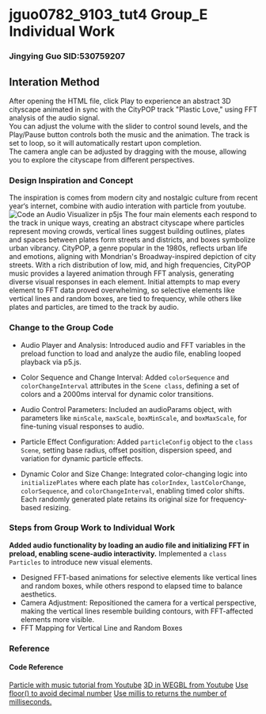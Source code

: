 # jguo0782_9103_tut4 Group_E Individual Work
### Jingying Guo SID:530759207
## Interation Method
After opening the HTML file, click Play to experience an abstract 3D cityscape animated in sync with the CityPOP track "Plastic Love," using FFT analysis of the audio signal.  
You can adjust the volume with the slider to control sound levels, and the Play/Pause button controls both the music and the animation. The track is set to loop, so it will automatically restart upon completion.  
The camera angle can be adjusted by dragging with the mouse, allowing you to explore the cityscape from different perspectives.
### Design Inspiration and Concept
The inspiration is comes from modern city and nostalgic culture from recent year‘s internet, combine with audio interation with particle from youtube.
![Code an Audio Visualizer in p5js](jguo0782_9103_tut4/readmeImages/Particle_with_music_inspiration.png)
The four main elements each respond to the track in unique ways, creating an abstract cityscape where particles represent moving crowds, vertical lines suggest building outlines, plates and spaces between plates form streets and districts, and boxes symbolize urban vibrancy. CityPOP, a genre popular in the 1980s, reflects urban life and emotions, aligning with Mondrian's Broadway-inspired depiction of city streets.
With a rich distribution of low, mid, and high frequencies, CityPOP music provides a layered animation through FFT analysis, generating diverse visual responses in each element. Initial attempts to map every element to FFT data proved overwhelming, so selective elements like vertical lines and random boxes, are tied to frequency, while others like plates and particles, are timed to the track by audio.
### Change to the Group Code
* Audio Player and Analysis:
  Introduced audio and FFT variables in the preload function to load and analyze the audio file, enabling looped playback via p5.js.  

* Color Sequence and Change Interval:
  Added `colorSequence` and `colorChangeInterval` attributes in the `Scene class`, defining a set of colors and a 2000ms interval for dynamic color transitions.  

* Audio Control Parameters:
  Included an audioParams object, with parameters like `minScale`, `maxScale`, `boxMinScale`, and `boxMaxScale`, for fine-tuning visual responses to audio.  

* Particle Effect Configuration:
  Added `particleConfig` object to the `class Scene`, setting base radius, offset position, dispersion speed, and variation for dynamic particle effects.  

* Dynamic Color and Size Change:
  Integrated color-changing logic into `initializePlates` where each plate has `colorIndex`, `lastColorChange`, `colorSequence`, and `colorChangeInterval`, enabling timed color shifts. Each randomly generated plate retains its original size for frequency-based resizing.
### Steps from Group Work to Individual Work
**Added audio functionality by loading an audio file and initializing FFT in preload, enabling scene-audio interactivity.**
Implemented a `class Particles` to introduce new visual elements.
* Designed FFT-based animations for selective elements like vertical lines and random boxes, while others respond to elapsed time to balance aesthetics.
* Camera Adjustment: Repositioned the camera for a vertical perspective, making the vertical lines resemble building contours, with FFT-affected elements more visible.
* FFT Mapping for Vertical Line and Random Boxes
### Reference
#### Code Reference
[Particle with music tutorial from Youtube](https://www.youtube.com/watch?v=uk96O7N1Yo0)
[3D in WEGBL from Youtube](https://www.youtube.com/watch?v=nqiKWXUX-o8)
[Use floor() to avoid decimal number]()
[Use millis to returns the number of milliseconds.]()
